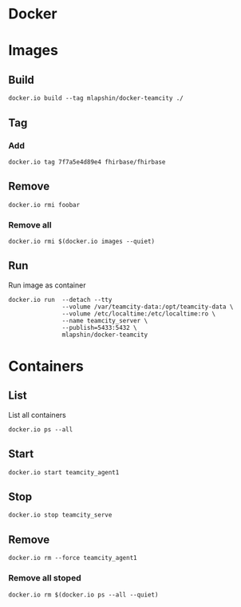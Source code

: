 <!-- -*- coding: utf-8-unix; -*-
     Danil Kutkevich's reference cards <http://kutkevich.org/rc>.
     Copyright (C) 2007, 2008, 2009, 2010, 2011, 2012, 2013,
     2014 Danil Kutkevich <danil@kutkevich.org>

     This reference cards is licensed under the Creative Commons
     Attribution-Share Alike 3.0 Unported License. To view a copy of this
     license, see the COPYING file or visit
     <http://creativecommons.org/licenses/by-sa/3.0/> or send a letter to
     Creative Commons, 171 Second Street, Suite 300, San Francisco,
     California, 94105, USA. -->

Docker
======

Images
======

Build
-----

    docker.io build --tag mlapshin/docker-teamcity ./

Tag
---

### Add

    docker.io tag 7f7a5e4d89e4 fhirbase/fhirbase

Remove
------

    docker.io rmi foobar

### Remove all

    docker.io rmi $(docker.io images --quiet)

Run
---

Run image as container

    docker.io run  --detach --tty
                   --volume /var/teamcity-data:/opt/teamcity-data \
                   --volume /etc/localtime:/etc/localtime:ro \
                   --name teamcity_server \
                   --publish=5433:5432 \
                   mlapshin/docker-teamcity

Containers
==========

List
----

List all containers

    docker.io ps --all

Start
-----

    docker.io start teamcity_agent1

Stop
----

    docker.io stop teamcity_serve

Remove
------

    docker.io rm --force teamcity_agent1

### Remove all stoped

    docker.io rm $(docker.io ps --all --quiet)
